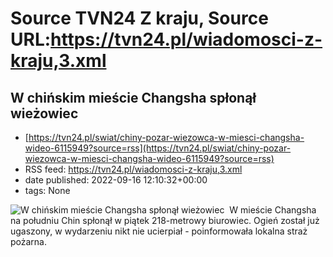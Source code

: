 # Source TVN24 Z kraju, Source URL:https://tvn24.pl/wiadomosci-z-kraju,3.xml

## W chińskim mieście Changsha spłonął wieżowiec
 - [https://tvn24.pl/swiat/chiny-pozar-wiezowca-w-miesci-changsha-wideo-6115949?source=rss](https://tvn24.pl/swiat/chiny-pozar-wiezowca-w-miesci-changsha-wideo-6115949?source=rss)
 - RSS feed: https://tvn24.pl/wiadomosci-z-kraju,3.xml
 - date published: 2022-09-16 12:10:32+00:00
 - tags: None

<img alt="W chińskim mieście Changsha spłonął wieżowiec " src="https://tvn24.pl/najnowsze/cdn-zdjecie-mtmili-zrzut-ekranu-2022-09-16-o-14-6115952/alternates/LANDSCAPE_1280" />
    W mieście Changsha na południu Chin spłonął w piątek 218-metrowy biurowiec. Ogień został już ugaszony, w wydarzeniu nikt nie ucierpiał - poinformowała lokalna straż pożarna.
